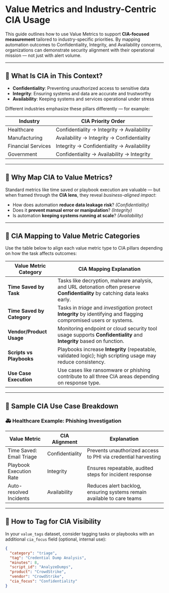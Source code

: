 # Value Metrics and Industry-Centric CIA Usage

This guide outlines how to use Value Metrics to support **CIA-focused measurement** tailored to industry-specific priorities. By mapping automation outcomes to Confidentiality, Integrity, and Availability concerns, organizations can demonstrate security alignment with their operational mission — not just with alert volume.

---

## 🔐 What Is CIA in This Context?

- **Confidentiality**: Preventing unauthorized access to sensitive data
- **Integrity**: Ensuring systems and data are accurate and trustworthy
- **Availability**: Keeping systems and services operational under stress

Different industries emphasize these pillars differently — for example:

| Industry             | CIA Priority Order         |
|----------------------|----------------------------|
| Healthcare           | Confidentiality → Integrity → Availability |
| Manufacturing        | Availability → Integrity → Confidentiality |
| Financial Services   | Integrity → Confidentiality → Availability |
| Government           | Confidentiality → Availability → Integrity |

---

## 🧭 Why Map CIA to Value Metrics?

Standard metrics like time saved or playbook execution are valuable — but when framed through the **CIA lens**, they reveal *business-aligned impact*:

- How does automation **reduce data leakage risk**? *(Confidentiality)*
- Does it **prevent manual error or manipulation**? *(Integrity)*
- Is automation **keeping systems running at scale**? *(Availability)*

---

## 🧩 CIA Mapping to Value Metric Categories

Use the table below to align each value metric type to CIA pillars depending on how the task affects outcomes:

| Value Metric Category      | CIA Mapping Explanation |
|---------------------------|--------------------------|
| **Time Saved by Task**     | Tasks like decryption, malware analysis, and URL detonation often preserve **Confidentiality** by catching data leaks early. |
| **Time Saved by Category** | Tasks in *triage* and *investigation* protect **Integrity** by identifying and flagging compromised users or systems. |
| **Vendor/Product Usage**   | Monitoring endpoint or cloud security tool usage supports **Confidentiality** and **Integrity** based on function. |
| **Scripts vs Playbooks**   | Playbooks increase **Integrity** (repeatable, validated logic); high scripting usage may reduce consistency. |
| **Use Case Execution**     | Use cases like ransomware or phishing contribute to all three CIA areas depending on response type. |

---

## 🧪 Sample CIA Use Case Breakdown

### 🚑 Healthcare Example: Phishing Investigation

| Value Metric                | CIA Alignment      | Explanation |
|-----------------------------|--------------------|-------------|
| Time Saved: Email Triage    | Confidentiality     | Prevents unauthorized access to PHI via credential harvesting |
| Playbook Execution Rate     | Integrity           | Ensures repeatable, audited steps for incident response |
| Auto-resolved Incidents     | Availability        | Reduces alert backlog, ensuring systems remain available to care teams |

---

## 🧠 How to Tag for CIA Visibility

In your `value_tags` dataset, consider tagging tasks or playbooks with an additional `cia_focus` field (optional, internal use):

```json
{
  "category": "triage",
  "tag": "Credential Dump Analysis",
  "minutes": 8,
  "script_id": "AnalyzeDumps",
  "product": "CrowdStrike",
  "vendor": "CrowdStrike",
  "cia_focus": "Confidentiality"
}
```